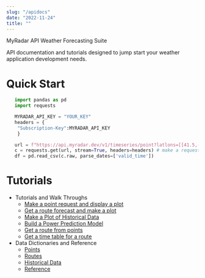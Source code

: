 ```yaml
---
slug: "/apidocs"
date: "2022-11-24"
title: ""
---
```


MyRadar API Weather Forecasting Suite

API documentation and tutorials designed to jump start your weather application development needs.

Quick Start
===========

```python
   import pandas as pd
   import requests

   MYRADAR_API_KEY = "YOUR_KEY"
   headers = {
    "Subscription-Key":MYRADAR_API_KEY
    }

   url = f"https://api.myradar.dev/v1/timeseries/point?latlons=[[41.5,-105.1],[36.1,-96.34]]&as_csv=true"
   c = requests.get(url, stream=True, headers=headers) # make a request
   df = pd.read_csv(c.raw, parse_dates=['valid_time'])
```

Tutorials
=========

* Tutorials and Walk Throughs
  * [Make a point request and display a plot](/apidocs/make-a-point-request-and-display-a-plot)
  * [Get a route forecast and make a plot](/apidocs/get-a-route-forecast-and-make-a-plot)
  * [Make a Plot of Historical Data](/apidocs/make-a-plot-of-historical-data)
  * [Build a Power Prediction Model](/apidocs/build-a-power-prediction-model)
  * [Get a route from points](/apidocs/get-a-route-from-points)
  * [Get a time table for a route](/apidocs/time-table)
* Data Dictionaries and Reference
  * [Points](/apidocs/endpoints#points)
  * [Routes](/apidocs/endpoints#routes)
  * [Historical Data](/apidocs/endpoints#historical-data)
  * [Reference](/apidocs/endpoints#data-dictionary)
